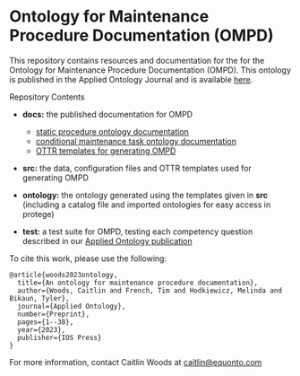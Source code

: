 # Ontology for Maintenance Procedure Documentation (OMPD)

This repository contains resources and documentation for the for the Ontology for Maintenance Procedure Documentation (OMPD). This ontology is published in the Applied Ontology Journal and is available [here](https://content.iospress.com/articles/applied-ontology/ao230279).

Repository Contents

- **docs:** the published documentation for OMPD
    - [static procedure ontology documentation](https://spec.equonto.org/ontology/maintenance-procedure/static-procedure-ontology)
    - [conditional maintenance task ontology documentation](https://spec.equonto.org/ontology/maintenance-procedure/conditional-maintenance-task-ontology)
    - [OTTR templates for generating OMPD](https://spec.equonto.org/ontology/maintenance-procedure/conditional-maintenance-task-ontology)
  
- **src:** the data, configuration files and OTTR templates used for generating OMPD
- **ontology:** the ontology generated using the templates given in **src** (including a catalog file and imported ontologies for easy access in protege)
- **test:** a test suite for OMPD, testing each competency question described in our [Applied Ontology publication](https://content.iospress.com/articles/applied-ontology/ao230279)

To cite this work, please use the following:

```
@article{woods2023ontology,
  title={An ontology for maintenance procedure documentation},
  author={Woods, Caitlin and French, Tim and Hodkiewicz, Melinda and Bikaun, Tyler},
  journal={Applied Ontology},
  number={Preprint},
  pages={1--38},
  year={2023},
  publisher={IOS Press}
}
```

For more information, contact Caitlin Woods at caitlin@equonto.com
